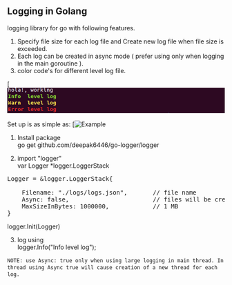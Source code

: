 ## Logging in Golang 

logging library for go with following features.
1. Specify file size for each log file and Create new log file when file size is exceeded.
2. Each log can be created in async mode ( prefer using only when logging in the main goroutine ).
3. color code's for different level log file.

[![Example Output](/examples/console.png)

Set up is as simple as:
[![Example](/examples/main.go)

1. Install package </br>
go get github.com/deepak6446/go-logger/logger

2. import "logger" </br>
var Logger *logger.LoggerStack </br>
<pre>
Logger = &logger.LoggerStack{</br>
	Filename: "./logs/logs.json", 		// file name 
	Async: false,                       // files will be created asynchronous if set to true 
	</t>MaxSizeInBytes: 1000000,            // 1 MB 
}
</pre>

logger.Init(Logger)

3. log using</br>
logger.Info("Info level log");

```
NOTE: use Async: true only when using large logging in main thread. In thread using Async true will cause creation of a new thread for each log.
```
